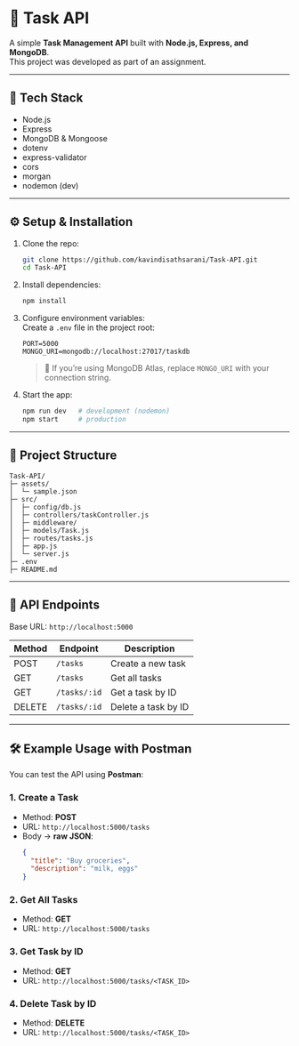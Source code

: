 # 📝 Task API

A simple **Task Management API** built with **Node.js, Express, and MongoDB**.  
This project was developed as part of an assignment.

---

## 🚀 Tech Stack
- Node.js
- Express
- MongoDB & Mongoose
- dotenv
- express-validator
- cors
- morgan
- nodemon (dev)

---

## ⚙️ Setup & Installation

1. Clone the repo:
   ```bash
   git clone https://github.com/kavindisathsarani/Task-API.git
   cd Task-API

2. Install dependencies:
   ```bash
   npm install
   ```

3. Configure environment variables:  
   Create a `.env` file in the project root:
   ```env
   PORT=5000
   MONGO_URI=mongodb://localhost:27017/taskdb
   ```

   > 🔹 If you’re using MongoDB Atlas, replace `MONGO_URI` with your connection string.

4. Start the app:
   ```bash
   npm run dev   # development (nodemon)
   npm start     # production
   ```

---

## 📂 Project Structure

```
Task-API/
├─ assets/
│  └─ sample.json
├─ src/
│  ├─ config/db.js
│  ├─ controllers/taskController.js
│  ├─ middleware/
│  ├─ models/Task.js
│  ├─ routes/tasks.js
│  ├─ app.js
│  └─ server.js
├─ .env
├─ README.md
```

---

## 📌 API Endpoints

Base URL: `http://localhost:5000`

| Method | Endpoint     | Description         |
| ------ | ------------ | ------------------- |
| POST   | `/tasks`     | Create a new task   |
| GET    | `/tasks`     | Get all tasks       |
| GET    | `/tasks/:id` | Get a task by ID    |
| DELETE | `/tasks/:id` | Delete a task by ID |

---

## 🛠️ Example Usage with Postman

You can test the API using **Postman**:

### 1. Create a Task
- Method: **POST**  
- URL: `http://localhost:5000/tasks`  
- Body → **raw JSON**:
  ```json
  {
    "title": "Buy groceries",
    "description": "milk, eggs"
  }
  ```

### 2. Get All Tasks
- Method: **GET**  
- URL: `http://localhost:5000/tasks`

### 3. Get Task by ID
- Method: **GET**  
- URL: `http://localhost:5000/tasks/<TASK_ID>`

### 4. Delete Task by ID
- Method: **DELETE**  
- URL: `http://localhost:5000/tasks/<TASK_ID>`


   
